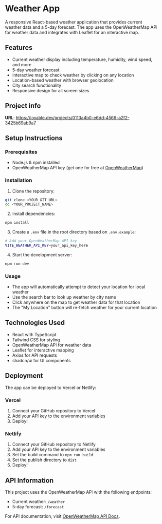 
# Weather App

A responsive React-based weather application that provides current weather data and a 5-day forecast. The app uses the OpenWeatherMap API for weather data and integrates with Leaflet for an interactive map.

## Features

- Current weather display including temperature, humidity, wind speed, and more
- 5-day weather forecast
- Interactive map to check weather by clicking on any location
- Location-based weather with browser geolocation
- City search functionality
- Responsive design for all screen sizes

## Project info

**URL**: https://lovable.dev/projects/0113a4b0-e6dd-4566-a2f2-3425b69ab9a7

## Setup Instructions

### Prerequisites

- Node.js & npm installed
- OpenWeatherMap API key (get one for free at [OpenWeatherMap](https://openweathermap.org/api))

### Installation

1. Clone the repository:
```sh
git clone <YOUR_GIT_URL>
cd <YOUR_PROJECT_NAME>
```

2. Install dependencies:
```sh
npm install
```

3. Create a `.env` file in the root directory based on `.env.example`:
```sh
# Add your OpenWeatherMap API key
VITE_WEATHER_API_KEY=your_api_key_here
```

4. Start the development server:
```sh
npm run dev
```

### Usage

- The app will automatically attempt to detect your location for local weather
- Use the search bar to look up weather by city name
- Click anywhere on the map to get weather data for that location
- The "My Location" button will re-fetch weather for your current location

## Technologies Used

- React with TypeScript
- Tailwind CSS for styling
- OpenWeatherMap API for weather data
- Leaflet for interactive mapping
- Axios for API requests
- shadcn/ui for UI components

## Deployment

The app can be deployed to Vercel or Netlify:

### Vercel
1. Connect your GitHub repository to Vercel
2. Add your API key to the environment variables
3. Deploy!

### Netlify
1. Connect your GitHub repository to Netlify
2. Add your API key to the environment variables
3. Set the build command to `npm run build`
4. Set the publish directory to `dist`
5. Deploy!

## API Information

This project uses the OpenWeatherMap API with the following endpoints:

- Current weather: `/weather`
- 5-day forecast: `/forecast`

For API documentation, visit [OpenWeatherMap API Docs](https://openweathermap.org/api).
